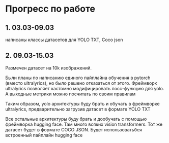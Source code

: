 # Прогресс по работе
## 1. 03.03-09.03 
написаны классы датасетов для YOLO TXT, Coco json 

## 2. 09.03-15.03 
Размечен датасет на 10k изображений.

Были планы по написанию единого пайплайна обучения в pytorch (вместо ultralyrics), но было решено отказаться от этого.
Фреймворк ultralyrics позволяет кастомно модифицировать лосс-функцию для yolo. А выходные метрики можно посчитать по своим правилам

Таким образом, yolo архитектуры буду брать и обучать в фреймворке ultralyrics, предварительно загрузив датасет в формате YOLO TXT

Все остальные архитектуры буду брать и дообучать с помощью фреймворка hugging face. Там много всяких vision transformers. Тот же датасет будет в формате COCO JSON. Будет использоватьбся встроенный пайплайн hugging face





